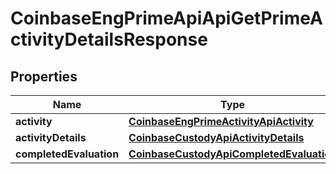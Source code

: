 
# CoinbaseEngPrimeApiApiGetPrimeActivityDetailsResponse

## Properties
Name | Type | Description | Notes
------------ | ------------- | ------------- | -------------
**activity** | [**CoinbaseEngPrimeActivityApiActivity**](CoinbaseEngPrimeActivityApiActivity.md) |  | 
**activityDetails** | [**CoinbaseCustodyApiActivityDetails**](CoinbaseCustodyApiActivityDetails.md) |  | 
**completedEvaluation** | [**CoinbaseCustodyApiCompletedEvaluation**](CoinbaseCustodyApiCompletedEvaluation.md) |  |  [optional]




